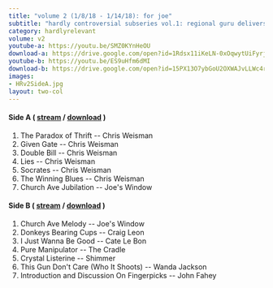 ```yaml
---
title: "volume 2 (1/8/18 - 1/14/18): for joe"
subtitle: "hardly controversial subseries vol.1: regional guru delivers / rain cowboy joe"
category: hardlyrelevant
volume: v2
youtube-a: https://youtu.be/SMZ0KYnHeOU
download-a: https://drive.google.com/open?id=1Rdsx11iKeLN-0xOqwytUiFyrj3T3-eNI
youtube-b: https://youtu.be/ES9uHfm6dMI
download-b: https://drive.google.com/open?id=15PX13O7ybGoU2OXWAJvLLWc4ry3maHFh 
images:
- HRv2SideA.jpg
layout: two-col 
---
```

#### Side A ( <a target="_blank" href="{{ page.youtube-a }}">stream</a> / <a target="_blank" href="{{ page.download-a }}">download</a> ) ####
1. The Paradox of Thrift -- Chris Weisman
2. Given Gate -- Chris Weisman
3. Double Bill -- Chris Weisman
4. Lies -- Chris Weisman
5. Socrates -- Chris Weisman
6. The Winning Blues -- Chris Weisman
7. Church Ave Jubilation -- Joe's Window

#### Side B ( <a target="_blank" href="{{ page.youtube-b }}">stream</a> / <a target="_blank" href="{{ page.download-b }}">download</a> ) ####
1. Church Ave Melody -- Joe's Window
2. Donkeys Bearing Cups -- Craig Leon
3. I Just Wanna Be Good -- Cate Le Bon
4. Pure Manipulator -- The Cradle
5. Crystal Listerine -- Shimmer
6. This Gun Don't Care (Who It Shoots) -- Wanda Jackson
7. Introduction and Discussion On Fingerpicks -- John Fahey
